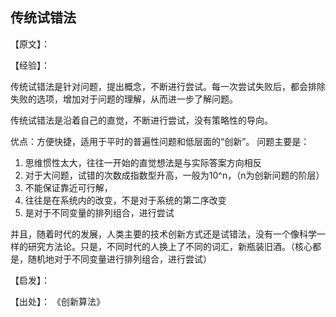 ## 传统试错法

【原文】：

【经验】：

传统试错法是针对问题，提出概念，不断进行尝试。每一次尝试失败后，都会排除失败的选项，增加对于问题的理解，从而进一步了解问题。  

传统试错法是沿着自己的直觉，不断进行尝试，没有策略性的导向。

优点：方便快捷，适用于平时的普遍性问题和低层面的“创新”。
问题主要是：  
1. 思维惯性太大，往往一开始的直觉想法是与实际答案方向相反
2. 对于大问题，试错的次数成指数型升高，一般为10^n，（n为创新问题的阶层）
3. 不能保证靠近可行解，
4. 往往是在系统内的改变，不是对于系统的第二序改变
5. 是对于不同变量的排列组合，进行尝试

并且，随着时代的发展，人类主要的技术创新方式还是试错法，没有一个像科学一样的研究方法论。只是，不同时代的人换上了不同的词汇，新瓶装旧酒。（核心都是，随机地对于不同变量进行排列组合，进行尝试）

【启发】：

【出处】：
《创新算法》
